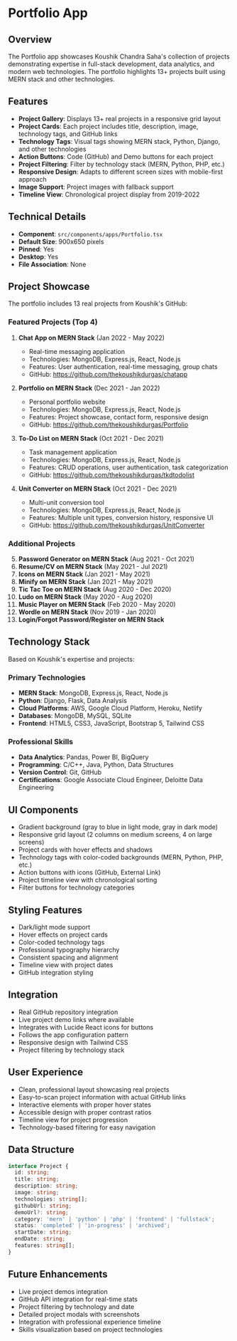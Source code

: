 # Portfolio App

## Overview

The Portfolio app showcases Koushik Chandra Saha's collection of projects demonstrating expertise in full-stack development, data analytics, and modern web technologies. The portfolio highlights 13+ projects built using MERN stack and other technologies.

## Features

- **Project Gallery**: Displays 13+ real projects in a responsive grid layout
- **Project Cards**: Each project includes title, description, image, technology tags, and GitHub links
- **Technology Tags**: Visual tags showing MERN stack, Python, Django, and other technologies
- **Action Buttons**: Code (GitHub) and Demo buttons for each project
- **Project Filtering**: Filter by technology stack (MERN, Python, PHP, etc.)
- **Responsive Design**: Adapts to different screen sizes with mobile-first approach
- **Image Support**: Project images with fallback support
- **Timeline View**: Chronological project display from 2019-2022

## Technical Details

- **Component**: `src/components/apps/Portfolio.tsx`
- **Default Size**: 900x650 pixels
- **Pinned**: Yes
- **Desktop**: Yes
- **File Association**: None

## Project Showcase

The portfolio includes 13 real projects from Koushik's GitHub:

### Featured Projects (Top 4)

1. **Chat App on MERN Stack** (Jan 2022 - May 2022)
   - Real-time messaging application
   - Technologies: MongoDB, Express.js, React, Node.js
   - Features: User authentication, real-time messaging, group chats
   - GitHub: https://github.com/thekoushikdurgas/chatapp

2. **Portfolio on MERN Stack** (Dec 2021 - Jan 2022)
   - Personal portfolio website
   - Technologies: MongoDB, Express.js, React, Node.js
   - Features: Project showcase, contact form, responsive design
   - GitHub: https://github.com/thekoushikdurgas/Portfolio

3. **To-Do List on MERN Stack** (Oct 2021 - Dec 2021)
   - Task management application
   - Technologies: MongoDB, Express.js, React, Node.js
   - Features: CRUD operations, user authentication, task categorization
   - GitHub: https://github.com/thekoushikdurgas/tkdtodolist

4. **Unit Converter on MERN Stack** (Oct 2021 - Dec 2021)
   - Multi-unit conversion tool
   - Technologies: MongoDB, Express.js, React, Node.js
   - Features: Multiple unit types, conversion history, responsive UI
   - GitHub: https://github.com/thekoushikdurgas/UnitConverter

### Additional Projects

5. **Password Generator on MERN Stack** (Aug 2021 - Oct 2021)
6. **Resume/CV on MERN Stack** (May 2021 - Jul 2021)
7. **Icons on MERN Stack** (Jan 2021 - May 2021)
8. **Minify on MERN Stack** (Jan 2021 - May 2021)
9. **Tic Tac Toe on MERN Stack** (Aug 2020 - Dec 2020)
10. **Ludo on MERN Stack** (May 2020 - Aug 2020)
11. **Music Player on MERN Stack** (Feb 2020 - May 2020)
12. **Wordle on MERN Stack** (Nov 2019 - Jan 2020)
13. **Login/Forgot Password/Register on MERN Stack**

## Technology Stack

Based on Koushik's expertise and projects:

### Primary Technologies

- **MERN Stack**: MongoDB, Express.js, React, Node.js
- **Python**: Django, Flask, Data Analysis
- **Cloud Platforms**: AWS, Google Cloud Platform, Heroku, Netlify
- **Databases**: MongoDB, MySQL, SQLite
- **Frontend**: HTML5, CSS3, JavaScript, Bootstrap 5, Tailwind CSS

### Professional Skills

- **Data Analytics**: Pandas, Power BI, BigQuery
- **Programming**: C/C++, Java, Python, Data Structures
- **Version Control**: Git, GitHub
- **Certifications**: Google Associate Cloud Engineer, Deloitte Data Engineering

## UI Components

- Gradient background (gray to blue in light mode, gray in dark mode)
- Responsive grid layout (2 columns on medium screens, 4 on large screens)
- Project cards with hover effects and shadows
- Technology tags with color-coded backgrounds (MERN, Python, PHP, etc.)
- Action buttons with icons (GitHub, External Link)
- Project timeline view with chronological sorting
- Filter buttons for technology categories

## Styling Features

- Dark/light mode support
- Hover effects on project cards
- Color-coded technology tags
- Professional typography hierarchy
- Consistent spacing and alignment
- Timeline view with project dates
- GitHub integration styling

## Integration

- Real GitHub repository integration
- Live project demo links where available
- Integrates with Lucide React icons for buttons
- Follows the app configuration pattern
- Responsive design with Tailwind CSS
- Project filtering by technology stack

## User Experience

- Clean, professional layout showcasing real projects
- Easy-to-scan project information with actual GitHub links
- Interactive elements with proper hover states
- Accessible design with proper contrast ratios
- Timeline view for project progression
- Technology-based filtering for easy navigation

## Data Structure

```typescript
interface Project {
  id: string;
  title: string;
  description: string;
  image: string;
  technologies: string[];
  githubUrl: string;
  demoUrl?: string;
  category: 'mern' | 'python' | 'php' | 'frontend' | 'fullstack';
  status: 'completed' | 'in-progress' | 'archived';
  startDate: string;
  endDate: string;
  features: string[];
}
```

## Future Enhancements

- Live project demos integration
- GitHub API integration for real-time stats
- Project filtering by technology and date
- Detailed project modals with screenshots
- Integration with professional experience timeline
- Skills visualization based on project technologies

